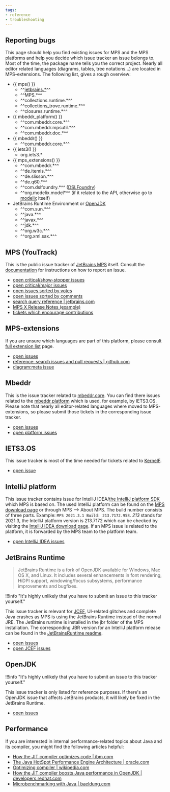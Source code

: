 ```yaml
---
tags:
- reference
- troubleshooting
---
```


## Reporting bugs

This page should help you find existing issues for MPS and the MPS platforms and help you decide which issue tracker an
issue belongs to. Most of the time, the package name tells you the correct project. Nearly all editor related languages
(diagrams, tables, tree notations...) are located in MPS-extensions. The following list, gives a rough overview:

- {{ mps() }}
    - ^^[jetbrains.*](core_languages.md)^^
    - ^^MPS.*^^
    - ^^collections.runtime.*^^
    - ^^collections_trove.runtime.*^^
    - ^^closures.runtime.*^^
- {{ mbeddr_platform() }}
    - ^^com.mbeddr.core.*^^
    - ^^com.mbeddr.mpsutil.*^^
    - ^^com.mbeddr.doc.*^^
- {{ mbeddr() }}
    - ^^com.mbeddr.core.*^^
- {{ iets3() }}
    - org.iets3.*
- {{ mps_extensions() }}
    - ^^com.mbeddr.*^^
    - ^^de.itemis.*^^
    - ^^de.slisson.*^^
    - ^^de.q60.*^^
    - ^^com.dslfoundry.*^^ ([DSLFoundry](https://github.com/DSLFoundry))
    - ^^org.modelix.model*^^ (if it related to the API, otherwise go to [modelix](https://github.com/modelix?type=source) itself)
- JetBrains Runtime Environment or [OpenJDK](https://github.com/openjdk/jdk)
    - ^^com.sun.*^^
    - ^^java.*^^
    - ^^javax.*^^
    - ^^jdk.*^^
    - ^^org.w3c.*^^
    - ^^org.xml.sax.*^^

## MPS (YouTrack)

This is the public issue tracker of [JetBrains MPS](https://github.com/JetBrains/MPS) itself. Consult the [documentation](https://www.jetbrains.com/help/mps/getting-started.html#report-bug) for instructions on how to report an issue.

- [open critical/show-stopper issues](https://youtrack.jetbrains.com/issues/MPS?q=%23Critical%20%23Show-stopper%20%20%23Open%20)
- [open critical/major issues](https://youtrack.jetbrains.com/issues/MPS?q=Priority:%20Major%20Priority:%20Critical%20%23Open%20)
- [open issues sorted by votes](https://youtrack.jetbrains.com/issues/MPS?q=sort%20by:%20votes%20desc%20%23Open%20)
- [open issues sorted by comments](https://youtrack.jetbrains.com/issues/MPS?q=sort%20by:%20comments%20%20desc%20%23Open%20)
- [search query reference | jetbrains.com](https://www.jetbrains.com/help/youtrack/server/Search-and-Command-Attributes.html)
- [MPS X Release Notes (example)](https://youtrack.jetbrains.com/releaseNotes/MPS?q=%23Resolved%20Fix%20versions:%202021.1.4&title=MPS%202021.1.4%20Release%20Notes&_ga=2.50080358.1125194593.1665382985-2058359210.1628057624&_gl=1*19vge7b*_ga*MjA1ODM1OTIxMC4xNjI4MDU3NjI0*_ga_9J976DJZ68*MTY2NTM4NTY0My4zMzMuMS4xNjY1Mzg1ODE5LjQxLjAuMA..)
- [tickets which encourage contributions](https://youtrack.jetbrains.com/issues/MPS?q=%23mps-contribution%20%23Open%20)

## MPS-extensions

If you are unsure which languages are part of this platform, please consult [full extension list](https://jetbrains.github.io/MPS-extensions/extensions/all/) page.

- [open issues](https://github.com/JetBrains/MPS-extensions/issues?q=is%3Aissue+is%3Aopen+sort%3Aupdated-desc)
- [reference: search issues and pull requests | github.com](https://docs.github.com/en/search-github/searching-on-github/searching-issues-and-pull-requests)
- [diagram:meta issue](https://github.com/JetBrains/MPS-extensions/issues/120)

## Mbeddr

This is the issue tracker related to [mbeddr.core](https://github.com/mbeddr/mbeddr.core). You can find there issues related
to the [mbeddr platform](http://mbeddr.com/platform.html) which is used, for example, by IETS3.OS. Please note that nearly
all editor-related languages where moved to MPS-extensions, so please submit those tickets in the corresponding issue tracker.


- [open issues](https://github.com/mbeddr/mbeddr.core/issues?q=is%3Aissue+is%3Aopen+sort%3Aupdated-desc)
- [open platform issues](https://github.com/mbeddr/mbeddr.core/issues?q=is%3Aopen+label%3Aplatform+sort%3Aupdated-desc)

## IETS3.OS

This issue tracker is most of the time needed for tickets related to [KernelF](https://voelter.de/data/books/kernelf-designEvoUse.pdf).

- [open issue](https://github.com/IETS3/iets3.opensource/issues?q=is%3Aissue+is%3Aopen+sort%3Aupdated-desc)

## IntelliJ platform

This issue tracker contains issue for IntelliJ IDEA/[the IntelliJ platform SDK](https://plugins.jetbrains.com/docs/intellij/welcome.html) which MPS is based on. The used IntelliJ platform can be found on the 
[MPS download page](https://www.jetbrains.com/de-de/mps/download/) or through MPS --> About MPS. The build number consists
of three parts. Example: `MPS 2021.3.1 Build: 213.7172.958`. *213* stands for 2021.3, the IntelliJ platform version is 213.7172 which
can be checked by visiting the [IntelliJ IDEA download page](https://www.jetbrains.com/de-de/idea/download/other.html).
If an MPS issue is related to the platform, it is forwarded by the MPS team to the platform team.

- [open IntelliJ IDEA issues](https://youtrack.jetbrains.com/issues/IDEA?q=%23Open%20)

## JetBrains Runtime

> JetBrains Runtime is a fork of OpenJDK available for Windows, Mac OS X, and Linux. It includes several enhancements in font rendering, HiDPI support, windowing/focus subsystems, performance improvements and bugfixes.

!!!info "It's highly unlikely that you have to submit an issue to this tracker yourself."

This issue tracker is relevant for [JCEF](https://plugins.jetbrains.com/docs/intellij/jcef.html), UI-related glitches and
complete Java crashes as MPS is using the JetBrains Runtime instead of the normal JRE. The JetBrains runtime is installed
in the jbr folder of the MPS installation. The corresponding JBR version for an IntelliJ platform release can be found
in the [JetBrainsRuntime readme](https://github.com/JetBrains/JetBrainsRuntime#releases-based-on-jdk-11).

- [open issues](https://youtrack.jetbrains.com/issues/JBR?q=%23Open%20)
- [open JCEF issues](https://youtrack.jetbrains.com/issues/JBR?q=%23Open%20%23jcef%20)

## OpenJDK

!!!info "It's highly unlikely that you have to submit an issue to this tracker yourself."

This issue tracker is only listed for reference purposes. If there's an OpenJDK issue that affects JetBrains products, it
will likely be fixed in the JetBrains Runtime.

- [open issues](https://bugs.openjdk.org/projects/JDK/issues/)

## Performance

If you are interested in internal performance-related topics about Java and its compiler, you might find the following articles helpful:

- [How the JIT compiler optimizes code | ibm.com](https://www.ibm.com/docs/en/sdk-java-technology/8?topic=compiler-how-jit-optimizes-code)
- [The Java HotSpot Performance Engine Architecture | oracle.com](https://www.oracle.com/java/technologies/whitepaper.html)
- [Optimizing compiler | wikipedia.com](https://en.wikipedia.org/wiki/Optimizing_compiler)
- [How the JIT compiler boosts Java performance in OpenJDK | developers.redhat.com](https://developers.redhat.com/articles/2021/06/23/how-jit-compiler-boosts-java-performance-openjdk)
- [Microbenchmarking with Java | baeldung.com](https://www.baeldung.com/java-microbenchmark-harness)
